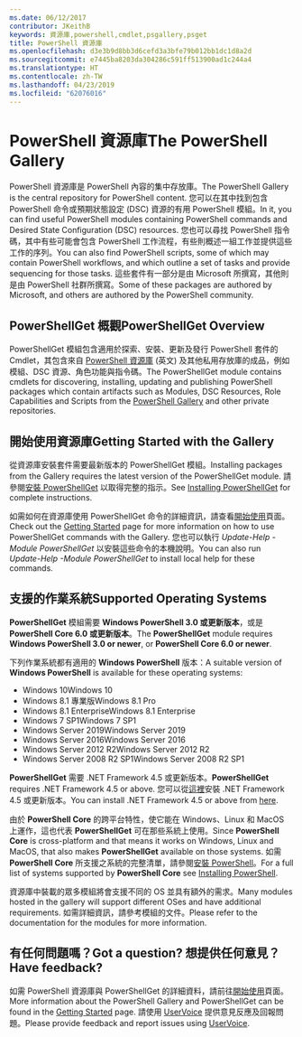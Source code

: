 ```yaml
---
ms.date: 06/12/2017
contributor: JKeithB
keywords: 資源庫,powershell,cmdlet,psgallery,psget
title: PowerShell 資源庫
ms.openlocfilehash: d3e3b9d8bb3d6cefd3a3bfe79b012bb1dc1d8a2d
ms.sourcegitcommit: e7445ba8203da304286c591ff513900ad1c244a4
ms.translationtype: HT
ms.contentlocale: zh-TW
ms.lasthandoff: 04/23/2019
ms.locfileid: "62076016"
---
```

# <a name="the-powershell-gallery"></a><span data-ttu-id="2de65-103">PowerShell 資源庫</span><span class="sxs-lookup"><span data-stu-id="2de65-103">The PowerShell Gallery</span></span>

<span data-ttu-id="2de65-104">PowerShell 資源庫是 PowerShell 內容的集中存放庫。</span><span class="sxs-lookup"><span data-stu-id="2de65-104">The PowerShell Gallery is the central repository for PowerShell content.</span></span> <span data-ttu-id="2de65-105">您可以在其中找到包含 PowerShell 命令或預期狀態設定 (DSC) 資源的有用 PowerShell 模組。</span><span class="sxs-lookup"><span data-stu-id="2de65-105">In it, you can find useful PowerShell modules containing PowerShell commands and Desired State Configuration (DSC) resources.</span></span>
<span data-ttu-id="2de65-106">您也可以尋找 PowerShell 指令碼，其中有些可能會包含 PowerShell 工作流程，有些則概述一組工作並提供這些工作的序列。</span><span class="sxs-lookup"><span data-stu-id="2de65-106">You can also find PowerShell scripts, some of which may contain PowerShell workflows, and which outline a set of tasks and provide sequencing for those tasks.</span></span> <span data-ttu-id="2de65-107">這些套件有一部分是由 Microsoft 所撰寫，其他則是由 PowerShell 社群所撰寫。</span><span class="sxs-lookup"><span data-stu-id="2de65-107">Some of these packages are authored by Microsoft, and others are authored by the PowerShell community.</span></span>

## <a name="powershellget-overview"></a><span data-ttu-id="2de65-108">PowerShellGet 概觀</span><span class="sxs-lookup"><span data-stu-id="2de65-108">PowerShellGet Overview</span></span>

<span data-ttu-id="2de65-109">PowerShellGet 模組包含適用於探索、安裝、更新及發行 PowerShell 套件的 Cmdlet，其包含來自 [PowerShell 資源庫](https://www.PowerShellGallery.com) \(英文\) 及其他私用存放庫的成品，例如模組、DSC 資源、角色功能與指令碼。</span><span class="sxs-lookup"><span data-stu-id="2de65-109">The PowerShellGet module contains cmdlets for discovering, installing, updating and publishing PowerShell packages which contain artifacts such as Modules, DSC Resources, Role Capabilities and Scripts from the [PowerShell Gallery](https://www.PowerShellGallery.com) and other private repositories.</span></span>

## <a name="getting-started-with-the-gallery"></a><span data-ttu-id="2de65-110">開始使用資源庫</span><span class="sxs-lookup"><span data-stu-id="2de65-110">Getting Started with the Gallery</span></span>

<span data-ttu-id="2de65-111">從資源庫安裝套件需要最新版本的 PowerShellGet 模組。</span><span class="sxs-lookup"><span data-stu-id="2de65-111">Installing packages from the Gallery requires the latest version of the PowerShellGet module.</span></span>
<span data-ttu-id="2de65-112">請參閱[安裝 PowerShellGet](installing-psget.md) 以取得完整的指示。</span><span class="sxs-lookup"><span data-stu-id="2de65-112">See [Installing PowerShellGet](installing-psget.md) for complete instructions.</span></span>

<span data-ttu-id="2de65-113">如需如何在資源庫使用 PowerShellGet 命令的詳細資訊，請查看[開始使用](getting-started.md)頁面。</span><span class="sxs-lookup"><span data-stu-id="2de65-113">Check out the [Getting Started](getting-started.md) page for more information on how to use PowerShellGet commands with the Gallery.</span></span> <span data-ttu-id="2de65-114">您也可以執行 *Update-Help -Module PowerShellGet* 以安裝這些命令的本機說明。</span><span class="sxs-lookup"><span data-stu-id="2de65-114">You can also run *Update-Help -Module PowerShellGet* to install local help for these commands.</span></span>

## <a name="supported-operating-systems"></a><span data-ttu-id="2de65-115">支援的作業系統</span><span class="sxs-lookup"><span data-stu-id="2de65-115">Supported Operating Systems</span></span>

<span data-ttu-id="2de65-116">**PowerShellGet** 模組需要 **Windows PowerShell 3.0 或更新版本**，或是 **PowerShell Core 6.0 或更新版本**。</span><span class="sxs-lookup"><span data-stu-id="2de65-116">The **PowerShellGet** module requires **Windows PowerShell 3.0 or newer**, or **PowerShell Core 6.0 or newer**.</span></span>

<span data-ttu-id="2de65-117">下列作業系統都有適用的 **Windows PowerShell** 版本：</span><span class="sxs-lookup"><span data-stu-id="2de65-117">A suitable version of **Windows PowerShell** is available for these operating systems:</span></span>

- <span data-ttu-id="2de65-118">Windows 10</span><span class="sxs-lookup"><span data-stu-id="2de65-118">Windows 10</span></span>
- <span data-ttu-id="2de65-119">Windows 8.1 專業版</span><span class="sxs-lookup"><span data-stu-id="2de65-119">Windows 8.1 Pro</span></span>
- <span data-ttu-id="2de65-120">Windows 8.1 Enterprise</span><span class="sxs-lookup"><span data-stu-id="2de65-120">Windows 8.1 Enterprise</span></span>
- <span data-ttu-id="2de65-121">Windows 7 SP1</span><span class="sxs-lookup"><span data-stu-id="2de65-121">Windows 7 SP1</span></span>
- <span data-ttu-id="2de65-122">Windows Server 2019</span><span class="sxs-lookup"><span data-stu-id="2de65-122">Windows Server 2019</span></span>
- <span data-ttu-id="2de65-123">Windows Server 2016</span><span class="sxs-lookup"><span data-stu-id="2de65-123">Windows Server 2016</span></span>
- <span data-ttu-id="2de65-124">Windows Server 2012 R2</span><span class="sxs-lookup"><span data-stu-id="2de65-124">Windows Server 2012 R2</span></span>
- <span data-ttu-id="2de65-125">Windows Server 2008 R2 SP1</span><span class="sxs-lookup"><span data-stu-id="2de65-125">Windows Server 2008 R2 SP1</span></span>

<span data-ttu-id="2de65-126">**PowerShellGet** 需要 .NET Framework 4.5 或更新版本。</span><span class="sxs-lookup"><span data-stu-id="2de65-126">**PowerShellGet** requires .NET Framework 4.5 or above.</span></span> <span data-ttu-id="2de65-127">您可以從[這裡](https://msdn.microsoft.com/library/5a4x27ek.aspx)安裝 .NET Framework 4.5 或更新版本。</span><span class="sxs-lookup"><span data-stu-id="2de65-127">You can install .NET Framework 4.5 or above from [here](https://msdn.microsoft.com/library/5a4x27ek.aspx).</span></span>

<span data-ttu-id="2de65-128">由於 **PowerShell Core** 的跨平台特性，使它能在 Windows、Linux 和 MacOS 上運作，這也代表 **PowerShellGet** 可在那些系統上使用。</span><span class="sxs-lookup"><span data-stu-id="2de65-128">Since **PowerShell Core** is cross-platform and that means it works on Windows, Linux and MacOS, that also makes **PowerShellGet** available on those systems.</span></span> <span data-ttu-id="2de65-129">如需 **PowerShell Core** 所支援之系統的完整清單，請參閱[安裝 PowerShell](/powershell/scripting/setup/installing-powershell)。</span><span class="sxs-lookup"><span data-stu-id="2de65-129">For a full list of systems supported by **PowerShell Core** see [Installing PowerShell](/powershell/scripting/setup/installing-powershell).</span></span>

<span data-ttu-id="2de65-130">資源庫中裝載的眾多模組將會支援不同的 OS 並具有額外的需求。</span><span class="sxs-lookup"><span data-stu-id="2de65-130">Many modules hosted in the gallery will support different OSes and have additional requirements.</span></span> <span data-ttu-id="2de65-131">如需詳細資訊，請參考模組的文件。</span><span class="sxs-lookup"><span data-stu-id="2de65-131">Please refer to the documentation for the modules for more information.</span></span>

## <a name="got-a-question-have-feedback"></a><span data-ttu-id="2de65-132">有任何問題嗎？</span><span class="sxs-lookup"><span data-stu-id="2de65-132">Got a question?</span></span> <span data-ttu-id="2de65-133">想提供任何意見？</span><span class="sxs-lookup"><span data-stu-id="2de65-133">Have feedback?</span></span>

<span data-ttu-id="2de65-134">如需 PowerShell 資源庫與 PowerShellGet 的詳細資料，請前往[開始使用](getting-started.md)頁面。</span><span class="sxs-lookup"><span data-stu-id="2de65-134">More information about the PowerShell Gallery and PowerShellGet can be found in the [Getting Started](getting-started.md) page.</span></span> <span data-ttu-id="2de65-135">請使用 [UserVoice](http://windowsserver.uservoice.com/forums/301869-powershell) 提供意見反應及回報問題。</span><span class="sxs-lookup"><span data-stu-id="2de65-135">Please provide feedback and report issues using [UserVoice](http://windowsserver.uservoice.com/forums/301869-powershell).</span></span>
